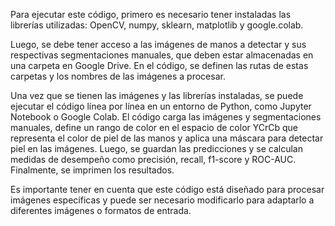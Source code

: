 Para ejecutar este código, primero es necesario tener instaladas las librerías utilizadas: OpenCV, numpy, sklearn, matplotlib y google.colab.

Luego, se debe tener acceso a las imágenes de manos a detectar y sus respectivas segmentaciones manuales, que deben estar almacenadas en una carpeta en Google Drive. En el código, se definen las rutas de estas carpetas y los nombres de las imágenes a procesar.

Una vez que se tienen las imágenes y las librerías instaladas, se puede ejecutar el código línea por línea en un entorno de Python, como Jupyter Notebook o Google Colab. El código carga las imágenes y segmentaciones manuales, define un rango de color en el espacio de color YCrCb que representa el color de piel de las manos y aplica una máscara para detectar piel en las imágenes. Luego, se guardan las predicciones y se calculan medidas de desempeño como precisión, recall, f1-score y ROC-AUC. Finalmente, se imprimen los resultados.

Es importante tener en cuenta que este código está diseñado para procesar imágenes específicas y puede ser necesario modificarlo para adaptarlo a diferentes imágenes o formatos de entrada.